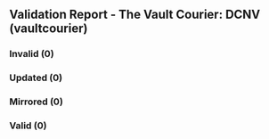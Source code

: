 ## Validation Report - The Vault Courier: DCNV (vaultcourier)


### Invalid (0)
### Updated (0)
### Mirrored (0)
### Valid (0)
